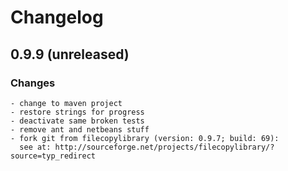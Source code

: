 # Changelog

## 0.9.9 (unreleased)

### Changes
    - change to maven project
    - restore strings for progress
    - deactivate same broken tests
    - remove ant and netbeans stuff
    - fork git from filecopylibrary (version: 0.9.7; build: 69):
      see at: http://sourceforge.net/projects/filecopylibrary/?source=typ_redirect
